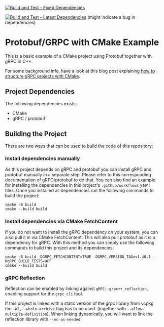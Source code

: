 [![Build and Test - Fixed Dependencies](https://github.com/faaxm/exmpl-cmake-grpc/actions/workflows/build.yml/badge.svg)](https://github.com/faaxm/exmpl-cmake-grpc/actions/workflows/build.yml)

[![Build and Test - Latest Dependencies](https://github.com/faaxm/exmpl-cmake-grpc/actions/workflows/build-latest-deps.yml/badge.svg)](https://github.com/faaxm/exmpl-cmake-grpc/actions/workflows/build-latest-deps.yml) (might indicate a bug in dependencies)

# Protobuf/GRPC with CMake Example

This is a basic example of a CMake project using Protobuf together with gRPC in C++.

For some background info, have a look at this blog post explaining [how to structure gRPC projects with CMake](https://www.f-ax.de/dev/2020/11/08/grpc-plugin-cmake-support.html).

## Project Dependencies
The following dependencies exists:
- CMake
- gRPC / protobuf

## Building the Project
There are two ways that can be used to build the code of this repository:

### Install dependencies manually
As this project depends on gRPC and protobuf you can install gRPC and protobuf manually in a separate step.
Please refer to this corresponding documentation of gRPC/protobuf to do that.
You can also find an example for installing the dependencies in this project's `.github/workflows` yaml files.
Once you installed all dependencies run the following commands to build the project:
```
cmake -B build
cmake --build build
```

### Install dependencies via CMake FetchContent
If you do not want to install the gRPC dependency on your system, you can also pull it in via CMake FetchContent.
This will also pull protobuf as it is a dependency for gRPC.
With this method you can simply use the following commands to build this project and its dependencies:
```
cmake -B build -DGRPC_FETCHCONTENT=TRUE -DGRPC_VERSION_TAG=v1.48.1 -DgRPC_BUILD_TESTS=OFF
cmake --build build
```


### gRPC Reflection
Reflection can be enabled by linking against `gRPC::grpc++_reflection`, enabling support for the `grpc_cli` tool.

If this project is linked with a static version of the grpc library from vcpkg
the `-Wl,--whole-archive` flag has to be used. (together with `--allow-multiple-definition`). When linking dynamically,
you will want to link the reflection library with `--no-as-needed`.
